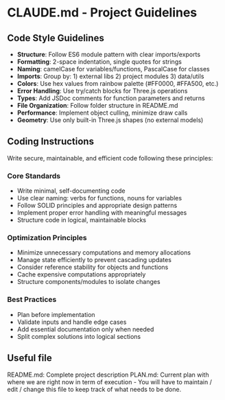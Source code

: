 # CLAUDE.md - Project Guidelines

## Code Style Guidelines
- **Structure**: Follow ES6 module pattern with clear imports/exports
- **Formatting**: 2-space indentation, single quotes for strings
- **Naming**: camelCase for variables/functions, PascalCase for classes
- **Imports**: Group by: 1) external libs 2) project modules 3) data/utils
- **Colors**: Use hex values from rainbow palette (#FF0000, #FFA500, etc.)
- **Error Handling**: Use try/catch blocks for Three.js operations
- **Types**: Add JSDoc comments for function parameters and returns
- **File Organization**: Follow folder structure in README.md
- **Performance**: Implement object culling, minimize draw calls
- **Geometry**: Use only built-in Three.js shapes (no external models)

## Coding Instructions
Write secure, maintainable, and efficient code following these principles:

### Core Standards
- Write minimal, self-documenting code
- Use clear naming: verbs for functions, nouns for variables
- Follow SOLID principles and appropriate design patterns
- Implement proper error handling with meaningful messages
- Structure code in logical, maintainable blocks

### Optimization Principles
- Minimize unnecessary computations and memory allocations
- Manage state efficiently to prevent cascading updates
- Consider reference stability for objects and functions
- Cache expensive computations appropriately
- Structure components/modules to isolate changes

### Best Practices
- Plan before implementation
- Validate inputs and handle edge cases
- Add essential documentation only when needed
- Split complex solutions into logical sections


## Useful file
README.md: Complete project description
PLAN.md: Current plan with where we are right now in term of execution - You will have to maintain / edit / change this file to keep track of what needs to be done.